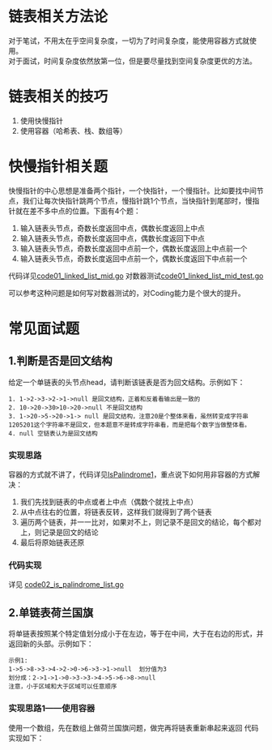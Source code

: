 # 链表相关方法论
对于笔试，不用太在乎空间复杂度，一切为了时间复杂度，能使用容器方式就使用。<br>
对于面试，时间复杂度依然放第一位，但是要尽量找到空间复杂度更优的方法。

# 链表相关的技巧
1. 使用快慢指针
2. 使用容器（哈希表、栈、数组等）

# 快慢指针相关题
快慢指针的中心思想是准备两个指针，一个快指针，一个慢指针。比如要找中间节点，我们让每次快指针跳两个节点，慢指针跳1个节点，当快指针到尾部时，慢指针就在差不多中点的位置。下面有4个题：
1. 输入链表头节点，奇数长度返回中点，偶数长度返回上中点
2. 输入链表头节点，奇数长度返回中点，偶数长度返回下中点
3. 输入链表头节点，奇数长度返回中点前一个，偶数长度返回上中点前一个
4. 输入链表头节点，奇数长度返回中点前一个，偶数长度返回下中点前一个

代码详见[code01_linked_list_mid.go](code01_linked_list_mid.go)
对数器测试[code01_linked_list_mid_test.go](code01_linked_list_mid_test.go)

可以参考这种问题是如何写对数器测试的，对Coding能力是个很大的提升。

# 常见面试题
## 1.判断是否是回文结构
给定一个单链表的头节点head，请判断该链表是否为回文结构。示例如下：
```
1. 1->2->3->2->1->null 是回文结构，正着和反着看输出是一致的
2. 10->20->30>10->20->null 不是回文结构
3. 1->20->5->20->1-> null 是回文结构，注意20是个整体来看，虽然转变成字符串1205201这个字符串不是回文，但本题意不是转成字符串看，而是把每个数字当做整体看。
4. null 空链表认为是回文结构
```

### 实现思路
容器的方式就不讲了，代码详见[IsPalindrome1](code02_is_palindrome_list.go#L8)，重点说下如何用非容器的方式解决：
1. 我们先找到链表的中点或者上中点（偶数个就找上中点）
2. 从中点往右的位置，将链表反转，这样我们就得到了两个链表
3. 遍历两个链表，并一一比对，如果对不上，则记录不是回文的结论，每个都对上，则记录是回文的结论
4. 最后将原始链表还原

### 代码实现
详见 [code02_is_palindrome_list.go](code02_is_palindrome_list.go)

## 2.单链表荷兰国旗
将单链表按照某个特定值划分成小于在左边，等于在中间，大于在右边的形式，并返回新的头部。示例如下：
```
示例1:
1->5->8->3->4->2->0->6->3->1->null  划分值为3
划分成：2->1->1->0->3->3->4->5->6->8->null
注意，小于区域和大于区域可以任意顺序
```

### 实现思路1——使用容器
使用一个数组，先在数组上做荷兰国旗问题，做完再将链表重新串起来返回
代码实现如下：
